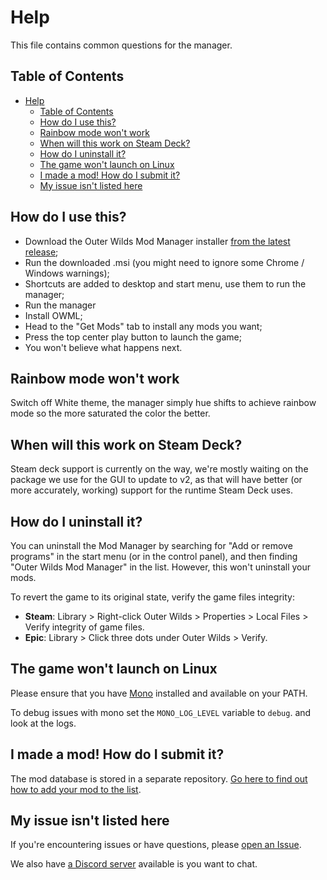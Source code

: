 # Help

This file contains common questions for the manager.

## Table of Contents

- [Help](#help)
  - [Table of Contents](#table-of-contents)
  - [How do I use this?](#how-do-i-use-this)
  - [Rainbow mode won't work](#rainbow-mode-wont-work)
  - [When will this work on Steam Deck?](#when-will-this-work-on-steam-deck)
  - [How do I uninstall it?](#how-do-i-uninstall-it)
  - [The game won't launch on Linux](#the-game-wont-launch-on-linux)
  - [I made a mod! How do I submit it?](#i-made-a-mod-how-do-i-submit-it)
  - [My issue isn't listed here](#my-issue-isnt-listed-here)

## How do I use this?

- Download the Outer Wilds Mod Manager installer [from the latest release](https://github.com/Bwc9876/ow-mod-man/releases/latest);
- Run the downloaded .msi (you might need to ignore some Chrome / Windows warnings);
- Shortcuts are added to desktop and start menu, use them to run the manager;
- Run the manager
- Install OWML;
- Head to the "Get Mods" tab to install any mods you want;
- Press the top center play button to launch the game;
- You won't believe what happens next.

## Rainbow mode won't work

Switch off White theme, the manager simply hue shifts to achieve rainbow mode so the more saturated the color the better.

## When will this work on Steam Deck?

Steam deck support is currently on the way, we're mostly waiting on the package we use for the GUI to update to v2, as that will have better (or more accurately, working) support for the runtime Steam Deck uses.

## How do I uninstall it?

You can uninstall the Mod Manager by searching for "Add or remove programs" in the start menu (or in the control panel), and then finding "Outer Wilds Mod Manager" in the list. However, this won't uninstall your mods.

To revert the game to its original state, verify the game files integrity:

- **Steam**: Library > Right-click Outer Wilds > Properties > Local Files > Verify integrity of game files.
- **Epic**: Library > Click three dots under Outer Wilds > Verify.

## The game won't launch on Linux

Please ensure that you have [Mono](https://www.mono-project.com/) installed and available on your PATH.

To debug issues with mono set the `MONO_LOG_LEVEL` variable to `debug`. and look at the logs.

## I made a mod! How do I submit it?

The mod database is stored in a separate repository. [Go here to find out how to add your mod to the list](https://github.com/ow-mods/ow-mod-db#readme).

## My issue isn't listed here

If you're encountering issues or have questions, please [open an Issue](https://github.com/Bwc9876/ow-mod-man/issues/new/choose).

We also have [a Discord server](https://discord.com/invite/wusTQYbYTc) available is you want to chat.
